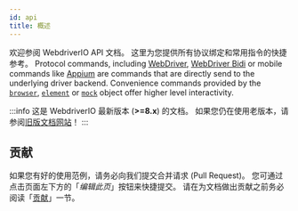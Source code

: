 ```yaml
---
id: api
title: 概述
---
```


欢迎参阅 WebdriverIO API 文档。 这里为您提供所有协议绑定和常用指令的快捷参考。 Protocol commands, including [WebDriver](/docs/api/webdriver), [WebDriver Bidi](/docs/api/webdriverBidi) or mobile commands like [Appium](http://appium.io) are commands that are directly send to the underlying driver backend. Convenience commands provided by the [`browser`](/docs/api/browser), [`element`](/docs/api/element) or [`mock`](/docs/api/mock) object offer higher level interactivity.

:::info
这是 WebdriverIO 最新版本 (__>=8.x__) 的文档。 如果您仍在使用老版本，请参阅[旧版文档网站](/versions)！
:::

## 贡献

如果您有好的使用范例，请务必向我们提交合并请求 (Pull Request)。 您可通过点击页面左下方的「_编辑此页_」按钮来快捷提交。 请在为文档做出贡献之前务必阅读「[贡献](https://github.com/webdriverio/webdriverio/blob/main/CONTRIBUTING.md)」一节。
